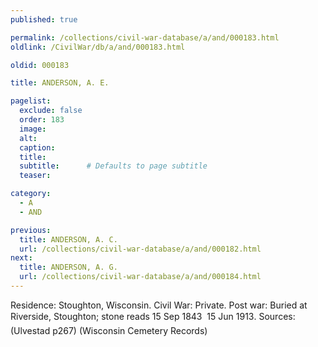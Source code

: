 ```yaml
---
published: true

permalink: /collections/civil-war-database/a/and/000183.html
oldlink: /CivilWar/db/a/and/000183.html

oldid: 000183

title: ANDERSON, A. E.

pagelist:
  exclude: false
  order: 183
  image: 
  alt:
  caption:
  title:
  subtitle:      # Defaults to page subtitle
  teaser:

category: 
  - A 
  - AND

previous:
  title: ANDERSON, A. C.
  url: /collections/civil-war-database/a/and/000182.html  
next:
  title: ANDERSON, A. G.
  url: /collections/civil-war-database/a/and/000184.html   
---
```

Residence: Stoughton, Wisconsin. Civil War: Private. Post war: Buried at Riverside, Stoughton; stone reads &#147;15 Sep 1843 &#150; 15 Jun 1913&#148;. Sources: (Ulvestad p267) (Wisconsin Cemetery Records)